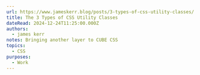 ```yaml
---
url: https://www.jameskerr.blog/posts/3-types-of-css-utility-classes/
title: The 3 Types of CSS Utility Classes
dateRead: 2024-12-24T11:25:00.000Z
authors:
  - james kerr
notes: Bringing another layer to CUBE CSS
topics:
  - CSS
purposes:
  - Work
---
```

